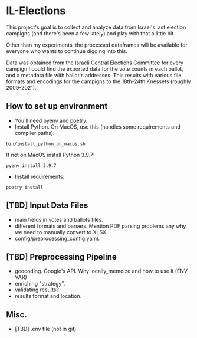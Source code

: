 # IL-Elections

This project's goal is to collect and analyze data from Israel's last election campigns (and there's been a few lately) and play with that a little bit.

Other than my experiments, the processed dataframes will be available for everyone who wants to continue digging into this.

Data was obtained from the [Israeli Central Elections Committee](https://www.bechirot.gov.il/) for every campign I could find the exported data for the vote counts in each ballot, and a metadata file with ballot's addresses. This results with various file formats and encodings for the campigns to the 18th-24th Knessets (roughly 2009-2021). 

## How to set up environment

- You'll need [pyenv](https://github.com/pyenv/pyenv#installation) and [poetry](https://python-poetry.org/docs/#installation).
- Install Python. On MacOS, use this (handles some requirements and compiler paths):
```
bin/install_python_on_macos.sh
```
If not on MacOS install Python 3.9.7:
```
pyenv install 3.9.7
```
- Install requirements:
```
poetry install
```


## [TBD] Input Data Files

- main fields in votes and ballots files. 
- different formats and parsers. Mention PDF parsing problems any why we need to manually convert to XLSX
- config/preprocessing_config.yaml.

## [TBD] Preprocessing Pipeline

- geocoding. Google's API. Why locally_memoize and how to use it (ENV VAR)
- enriching "strategy".
- validating results?
- results format and location.


## Misc.

- [TBD] .env file (not in git)